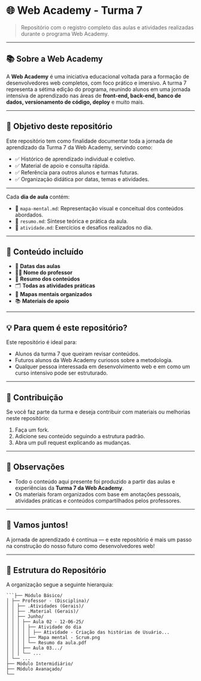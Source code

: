 # 🌐 Web Academy - Turma 7

> Repositório com o registro completo das aulas e atividades realizadas durante o programa Web Academy.

---

## 📚 Sobre a Web Academy

A **Web Academy** é uma iniciativa educacional voltada para a formação de desenvolvedores web completos, com foco prático e imersivo. A turma 7 representa a sétima edição do programa, reunindo alunos em uma jornada intensiva de aprendizado nas áreas de **front-end, back-end, banco de dados, versionamento de código, deploy** e muito mais.

---

## 🎯 Objetivo deste repositório

Este repositório tem como finalidade documentar toda a jornada de aprendizado da Turma 7 da Web Academy, servindo como:

- ✅ Histórico de aprendizado individual e coletivo.
- ✅ Material de apoio e consulta rápida.
- ✅ Referência para outros alunos e turmas futuras.
- ✅ Organização didática por datas, temas e atividades.

---

Cada **dia de aula** contém:
- 🧠 `mapa-mental.md`: Representação visual e conceitual dos conteúdos abordados.
- 📝 `resumo.md`: Síntese teórica e prática da aula.
- 🧪 `atividade.md`: Exercícios e desafios realizados no dia.

---

## 📂 Conteúdo incluído

- 📆 **Datas das aulas**
- 👨‍🏫 **Nome do professor**
- 📄 **Resumo dos conteúdos**
- 🗂️ **Todas as atividades práticas**
- 🧠 **Mapas mentais organizados**
- 📚 **Materiais de apoio**

---

## 💡 Para quem é este repositório?

Este repositório é ideal para:
- Alunos da turma 7 que queiram revisar conteúdos.
- Futuros alunos da Web Academy curiosos sobre a metodologia.
- Qualquer pessoa interessada em desenvolvimento web e em como um curso intensivo pode ser estruturado.

---

## 🤝 Contribuição

Se você faz parte da turma e deseja contribuir com materiais ou melhorias neste repositório:

1. Faça um fork.
2. Adicione seu conteúdo seguindo a estrutura padrão.
3. Abra um pull request explicando as mudanças.

---

## 📌 Observações

- Todo o conteúdo aqui presente foi produzido a partir das aulas e experiências da **Turma 7 da Web Academy**.
- Os materiais foram organizados com base em anotações pessoais, atividades práticas e conteúdos compartilhados pelos professores.

---

## 🚀 Vamos juntos!

A jornada de aprendizado é contínua — e este repositório é mais um passo na construção do nosso futuro como desenvolvedores web!

---


## 🧭 Estrutura do Repositório

A organização segue a seguinte hierarquia:

```📦 WebAcademy-Turma7/
```├── Módulo Básico/
│ ├── Professor - (Disciplina)/
│ │ ├── .Atividades (Gerais)/
│ │ ├── .Material (Gerais)/
│ │ ├── Junho/
│ │ │ ├── Aula 02 - 12-06-25/
│ │ │ │ ├── Atividade do dia
│ │ │ │ │ ├── Atividade - Criação das histórias de Usuário...
│ │ │ │ ├── Mapa mental - Scrum.png
│ │ │ │ └── Resumo da aula.pdf
│ │ │ ├── Aula 03.../
│ │ │ └── ...
│ └── ...
├── Módulo Intermidiário/
├── Módulo Avanaçado/
└── 
